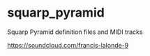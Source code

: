 # squarp_pyramid
Squarp Pyramid definition files and MIDI tracks

https://soundcloud.com/francis-lalonde-9
